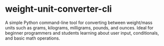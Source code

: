 # weight-unit-converter-cli
A simple Python command-line tool for converting between weight/mass units such as grams, kilograms, milligrams, pounds, and ounces. Ideal for beginner programmers and students learning about user input, conditionals, and basic math operations.
